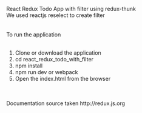 React Redux Todo App with filter using redux-thunk<br/>
We used reactjs reselect to create filter<br/>
<br/>
<br/>
To run the application<br/>
<br/>
1) Clone or download the application<br/>
2) cd react_redux_todo_with_filter<br/>
3) npm install<br/>
4) npm run dev or webpack<br/>
5) Open the index.html from the browser<br/>
<br/>
<br/>
Documentation source taken http://redux.js.org<br/>
